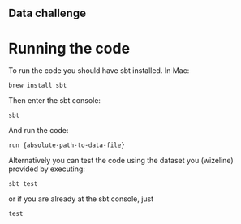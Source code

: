 ## Data challenge

# Running the code
To run the code you should have sbt installed. In Mac:

`brew install sbt`

Then enter the sbt console:

`sbt`

And run the code:

`run {absolute-path-to-data-file}`

Alternatively you can test the code using the dataset you (wizeline) provided by executing:

`sbt test`

or if you are already at the sbt console, just

`test`

